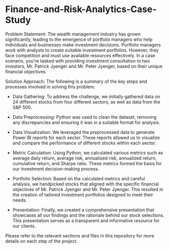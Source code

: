 # Finance-and-Risk-Analytics-Case-Study

Problem Statement:
The wealth management industry has grown significantly, leading to the emergence of portfolio managers who help individuals and businesses make investment decisions. Portfolio managers work with analysts to create suitable investment portfolios. However, they face competition and must use available resources effectively. In a case scenario, you're tasked with providing investment consultation to two investors, Mr. Patrick Jyenger and Mr. Peter Jyenger, based on their unique financial objectives.

Solution Approach:
The following is a summary of the key steps and processes involved in solving this problem:

* Data Gathering:
To address the challenge, we initially gathered data on 24 different stocks from four different sectors, as well as data from the S&P 500.

* Data Preprocessing:
Python was used to clean the dataset, removing any discrepancies and ensuring it was in a suitable format for analysis.

* Data Visualization:
We leveraged the preprocessed data to generate Power BI reports for each sector. These reports allowed us to visualize and compare the performance of different stocks within each sector.

* Metric Calculation:
Using Python, we calculated various metrics such as average daily return, average risk, annualized risk, annualized return, cumulative return, and Sharpe ratio. These metrics formed the basis for our investment decision-making process.

* Portfolio Selection:
Based on the calculated metrics and careful analysis, we handpicked stocks that aligned with the specific financial objectives of Mr. Patrick Jyenger and Mr. Peter Jyenger. This resulted in the creation of tailored investment portfolios designed to meet their needs.

* Presentation:
Finally, we created a comprehensive presentation that showcases all our findings and the rationale behind our stock selections. This presentation serves as a transparent and informative resource for our clients.

Please refer to the relevant sections and files in this repository for more details on each step of the project.

